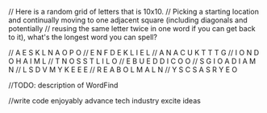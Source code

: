 // Here is a random grid of letters that is 10x10.
// Picking a starting location and continually moving to one adjacent square (including diagonals and potentially 
//  reusing the same letter twice in one word if you can get back to it), what's the longest word you can spell?

// A E S K L N A O P O
// E N F D E K L I E L
// A N A C U K T T T G
// I O N D O H A I M L
// T N O S S T L I L O
// E B U E D D I C O O
// S G I O A D I A M N
// L S D V M Y K E E E
// R E A B O L M A L N
// Y S C S A S R Y E O

//TODO: description of WordFind



//write code enjoyably advance tech industry excite ideas